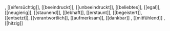 , [[eifersüchtig]], [[beeindruckt]], [[unbeeindruckt]], [[beliebtes]], [[egal]], [[neugierig]], [[staunend]], [[lebhaft]], [[erstaunt]], [[begeistert]], [[entsetzt]], [[verantwortlich]], [[aufmerksam]], [[dankbar]]
, [[mitfühlend]]
, [[hitzig]]